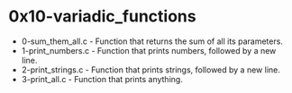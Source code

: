 # 0x10-variadic_functions

* 0-sum_them_all.c - Function that returns the sum of all its parameters.
* 1-print_numbers.c - Function that prints numbers, followed by a new line.
* 2-print_strings.c - Function that prints strings, followed by a new line.
* 3-print_all.c - Function that prints anything.
